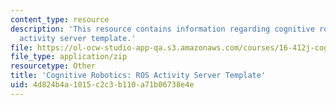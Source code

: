 ```yaml
---
content_type: resource
description: 'This resource contains information regarding cognitive robotics: ROS
  activity server template.'
file: https://ol-ocw-studio-app-qa.s3.amazonaws.com/courses/16-412j-cognitive-robotics-spring-2016/4d824b4a1015c2c3b110a71b06738e4e_ActivityServerTemplate-master.zip
file_type: application/zip
resourcetype: Other
title: 'Cognitive Robotics: ROS Activity Server Template'
uid: 4d824b4a-1015-c2c3-b110-a71b06738e4e
---
```

